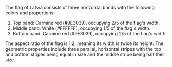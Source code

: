 The flag of Latvia consists of three horizontal bands with the following colors and proportions:

1. Top band: Carmine red (#9E3039), occupying 2/5 of the flag's width.
2. Middle band: White (#FFFFFF), occupying 1/5 of the flag's width.
3. Bottom band: Carmine red (#9E3039), occupying 2/5 of the flag's width.

The aspect ratio of the flag is 1:2, meaning its width is twice its height. The geometric properties include three parallel, horizontal stripes with the top and bottom stripes being equal in size and the middle stripe being half their size.